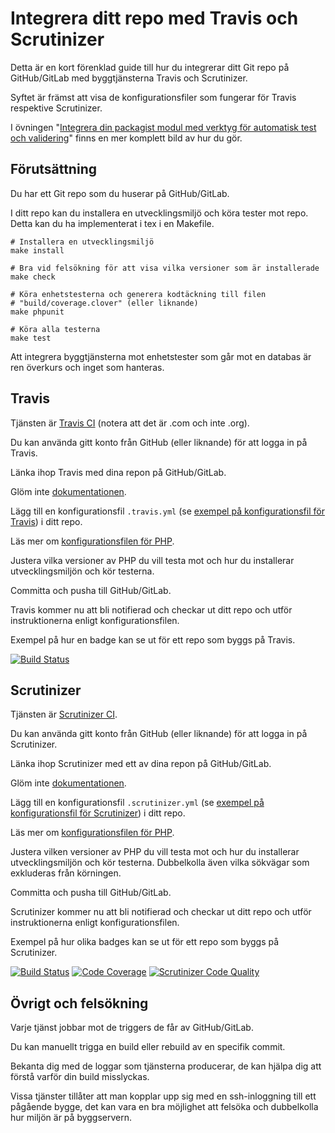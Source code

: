 Integrera ditt repo med Travis och Scrutinizer
===============================

Detta är en kort förenklad guide till hur du integrerar ditt Git repo på GitHub/GitLab med byggtjänsterna Travis och Scrutinizer.

Syftet är främst att visa de konfigurationsfiler som fungerar för Travis respektive Scrutinizer.

I övningen "[Integrera din packagist modul med verktyg för automatisk test och validering](kunskap/integrera-din-packagist-modul-med-verktyg-for-automatisk-test-och-validering)" finns en mer komplett bild av hur du gör.



Förutsättning
-------------------------------

Du har ett Git repo som du huserar på GitHub/GitLab.

I ditt repo kan du installera en utvecklingsmiljö och köra tester mot repo. Detta kan du ha implementerat i tex i en Makefile.

```
# Installera en utvecklingsmiljö
make install

# Bra vid felsökning för att visa vilka versioner som är installerade
make check

# Köra enhetstesterna och generera kodtäckning till filen
# "build/coverage.clover" (eller liknande)
make phpunit

# Köra alla testerna
make test
```

Att integrera byggtjänsterna mot enhetstester som går mot en databas är ren överkurs och inget som hanteras.



Travis
-------------------------------

Tjänsten är [Travis CI](https://www.travis-ci.com/) (notera att det är .com och inte .org).

Du kan använda gitt konto från GitHub (eller liknande) för att logga in på Travis.

Länka ihop Travis med dina repon på GitHub/GitLab.

Glöm inte [dokumentationen](https://docs.travis-ci.com/).

Lägg till en konfigurationsfil `.travis.yml` (se [exempel på konfigurationsfil för Travis](https://github.com/dbwebb-se/mvc/blob/main/example/ci/.travis.yml)) i ditt repo.

Läs mer om [konfigurationsfilen för PHP](https://docs.travis-ci.com/user/languages/php/).

Justera vilka versioner av PHP du vill testa mot och hur du installerar utvecklingsmiljön och kör testerna.

Committa och pusha till GitHub/GitLab.

Travis kommer nu att bli notifierad och checkar ut ditt repo och utför instruktionerna enligt konfigurationsfilen.

Exempel på hur en badge kan se ut för ett repo som byggs på Travis.

[![Build Status](https://www.travis-ci.com/canax/router.svg?branch=master)](https://www.travis-ci.com/canax/router)



Scrutinizer
-------------------------------

Tjänsten är [Scrutinizer CI](https://scrutinizer-ci.com/).

Du kan använda gitt konto från GitHub (eller liknande) för att logga in på Scrutinizer.

Länka ihop Scrutinizer med ett av dina repon på GitHub/GitLab.

Glöm inte [dokumentationen](https://scrutinizer-ci.com/docs/).

Lägg till en konfigurationsfil `.scrutinizer.yml` (se [exempel på konfigurationsfil för Scrutinizer](https://github.com/dbwebb-se/mvc/blob/main/example/ci/.scrutinizer.yml)) i ditt repo.

Läs mer om [konfigurationsfilen för PHP](https://scrutinizer-ci.com/docs/guides/php/continuous-integration-deployment).

Justera vilken versioner av PHP du vill testa mot och hur du installerar utvecklingsmiljön och kör testerna. Dubbelkolla även vilka sökvägar som exkluderas från körningen.

Committa och pusha till GitHub/GitLab.

Scrutinizer kommer nu att bli notifierad och checkar ut ditt repo och utför instruktionerna enligt konfigurationsfilen.

Exempel på hur olika badges kan se ut för ett repo som byggs på Scrutinizer.

[![Build Status](https://scrutinizer-ci.com/g/canax/database/badges/build.png?b=master)](https://scrutinizer-ci.com/g/canax/database/build-status/master) [![Code Coverage](https://scrutinizer-ci.com/g/canax/router/badges/coverage.png?b=master)](https://scrutinizer-ci.com/g/canax/router/?branch=master) [![Scrutinizer Code Quality](https://scrutinizer-ci.com/g/canax/database/badges/quality-score.png?b=master)](https://scrutinizer-ci.com/g/canax/database/?branch=master)



Övrigt och felsökning
-------------------------------

Varje tjänst jobbar mot de triggers de får av GitHub/GitLab.

Du kan manuellt trigga en build eller rebuild av en specifik commit.

Bekanta dig med de loggar som tjänsterna producerar, de kan hjälpa dig att förstå varför din build misslyckas.

Vissa tjänster tillåter att man kopplar upp sig med en ssh-inloggning till ett pågående bygge, det kan vara en bra möjlighet att felsöka och dubbelkolla hur miljön är på byggservern.
